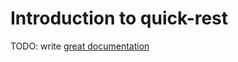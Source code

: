 # Introduction to quick-rest

TODO: write [great documentation](http://jacobian.org/writing/great-documentation/what-to-write/)
